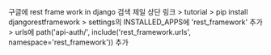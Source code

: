 구글에 rest frame work in django 검색
제일 상단 링크 > tutorial > pip install djangorestframework > settings의 INSTALLED_APPS에 'rest_framework' 추가 > urls에 path('api-auth/', include('rest_framework.urls', namespace='rest_framework')) 추가
